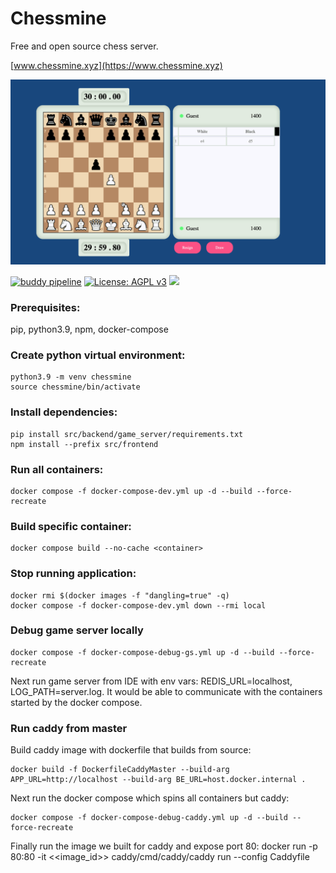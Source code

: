 # Chessmine

Free and open source chess server.

[www.chessmine.xyz](https://www.chessmine.xyz)

![](https://github.com/maxamel/chessmine/blob/e65719c4bd27c27866846dbc7e3d50ce2936351e/chess.gif)


[![buddy pipeline](https://app.buddy.works/maxamel2002/chessmine/pipelines/pipeline/502243/badge.svg?token=d2e020fd6a283d05141a0ed9fccce4c84fb103b93cc3f7559091e5ef4e6fb8cd "buddy pipeline")](https://app.buddy.works/maxamel2002/chessmine/pipelines/pipeline/502243)
[![License: AGPL v3](https://img.shields.io/badge/License-AGPL_v3-blue.svg)](https://www.gnu.org/licenses/agpl-3.0)
![](https://sloc.xyz/github/maxamel/chessmine)


### Prerequisites:

pip, python3.9, npm, docker-compose

### Create python virtual environment:
```
python3.9 -m venv chessmine
source chessmine/bin/activate
```
### Install dependencies:
```
pip install src/backend/game_server/requirements.txt
npm install --prefix src/frontend
```
### Run all containers:
```
docker compose -f docker-compose-dev.yml up -d --build --force-recreate
```
### Build specific container:
```
docker compose build --no-cache <container>
```

### Stop running application:
```
docker rmi $(docker images -f "dangling=true" -q)
docker compose -f docker-compose-dev.yml down --rmi local
```
### Debug game server locally
```
docker compose -f docker-compose-debug-gs.yml up -d --build --force-recreate
```
Next run game server from IDE with env vars: REDIS_URL=localhost, LOG_PATH=server.log.
It would be able to communicate with the containers started by the docker compose.

### Run caddy from master

Build caddy image with dockerfile that builds from source:
```
docker build -f DockerfileCaddyMaster --build-arg APP_URL=http://localhost --build-arg BE_URL=host.docker.internal .
```
Next run the docker compose which spins all containers but caddy:
```
docker compose -f docker-compose-debug-caddy.yml up -d --build --force-recreate
```
Finally run the image we built for caddy and expose port 80:
docker run -p 80:80 -it <<image_id>> caddy/cmd/caddy/caddy run --config Caddyfile
